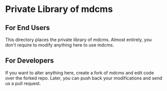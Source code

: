 # Private Library of mdcms

## For End Users

This directory places the private library of mdcms. Almost entirely, you don't require to modify anything here to use mdcms.

## For Developers

If you want to alter anything here, create a fork of mdcms and edit code over the forked repo. Later, you can push back your modifications and send us a pull request.
